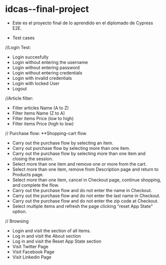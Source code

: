 # idcas--final-project

* Este es el proyecto final de lo aprendido en el diplomado de Cypress E2E.

* Test cases


//Login Test:
- Login succesfully
- Login without entering the username
- Login without entering password
- Login without entering credentials
- Login with invalid credentials
- Login with locked User
- Logout

//Article filter:
- Filter articles Name (A to Z)
- Filter items Name (Z to A)
- Filter items Price (low to high)
- Filter items Price (high to low)

//
Purchase flow:
**Shopping-cart flow
- Carry out the purchase flow by selecting an item.
- Carry out purchase flow by selecting more than one item.
- Carry out the purchase flow by selecting more than one item and closing the session.
- Select more than one item and remove one or more from the cart.
- Select more than one item, remove from Description page and return to Products page.
- Select more than one item, cancel in Checkout page, continue shopping, and complete the flow.
- Carry out the purchase flow and do not enter the name in Checkout.
- Carry out the purchase flow and do not enter the last name in Checkout.
- Carry out the purchase flow and do not enter the zip code at Checkout.
- Select multiple items and refresh the page clicking "reset App State" option.


// Browsing
- Login and visit the section of all items.
- Log in and visit the About section
- Log in and visit the Reset App State section
- Visit Twitter Page
- Visit Facebook Page
- Visit Linkedin Page
